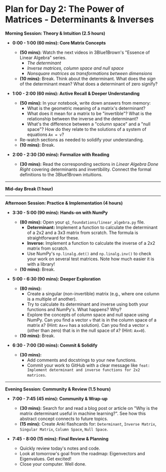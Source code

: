 # Plan for Day 2: The Power of Matrices - Determinants & Inverses

**Morning Session: Theory & Intuition (2.5 hours)**

*   **0:00 - 1:00 (60 mins): Core Matrix Concepts**
    *   **(50 mins):** Watch the next videos in 3Blue1Brown's "Essence of Linear Algebra" series.
        *   *The determinant*
        *   *Inverse matrices, column space and null space*
        *   *Nonsquare matrices as transformations between dimensions*
    *   **(10 mins):** Break. Think about the determinant. What does the *sign* of the determinant mean? What does a determinant of zero signify?

*   **1:00 - 2:00 (60 mins): Active Recall & Deeper Understanding**
    *   **(50 mins):** In your notebook, write down answers from memory:
        *   What is the geometric meaning of a matrix's determinant?
        *   What does it mean for a matrix to be "invertible"? What is the relationship between the inverse and the determinant?
        *   What's the difference between a "column space" and a "null space"? How do they relate to the solutions of a system of equations `Ax = v`?
    *   Re-watch sections as needed to solidify your understanding.
    *   **(10 mins):** Break.

*   **2:00 - 2:30 (30 mins): Formalize with Reading**
    *   **(30 mins):** Read the corresponding sections in *Linear Algebra Done Right* covering determinants and invertibility. Connect the formal definitions to the 3Blue1Brown intuitions.

---

**Mid-day Break (1 hour)**

---

**Afternoon Session: Practice & Implementation (4 hours)**

*   **3:30 - 5:00 (90 mins): Hands-on with NumPy**
    *   **(80 mins):** Open your `q1_foundations/linear_algebra.py` file.
        *   **Determinant:** Implement a function to calculate the determinant of a 2x2 and a 3x3 matrix from scratch. The formula is straightforward for these.
        *   **Inverse:** Implement a function to calculate the inverse of a 2x2 matrix from scratch.
        *   Use NumPy's `np.linalg.det()` and `np.linalg.inv()` to check your work on several test matrices. Note how much easier it is with a library!
    *   **(10 mins):** Break.

*   **5:00 - 6:30 (90 mins): Deeper Exploration**
    *   **(80 mins):**
        *   Create a singular (non-invertible) matrix (e.g., where one column is a multiple of another).
        *   Try to calculate its determinant and inverse using both your functions and NumPy's. What happens? Why?
        *   Explore the concepts of column space and null space using NumPy. Can you find a vector `v` that is in the column space of a matrix `A`? (Hint: `Ax=v` has a solution). Can you find a vector `x` (other than zero) that is in the null space of `A`? (Hint: `Ax=0`).
    *   **(10 mins):** Break.

*   **6:30 - 7:00 (30 mins): Commit & Solidify**
    *   **(30 mins):**
        *   Add comments and docstrings to your new functions.
        *   Commit your work to GitHub with a clear message like `feat: Implement determinant and inverse functions for 2x2 matrices`.

---

**Evening Session: Community & Review (1.5 hours)**

*   **7:00 - 7:45 (45 mins): Community & Wrap-up**
    *   **(30 mins):** Search for and read a blog post or article on "Why is the matrix determinant useful in machine learning?". See how this abstract concept connects to future topics.
    *   **(15 mins):** Create Anki flashcards for: `Determinant`, `Inverse Matrix`, `Singular Matrix`, `Column Space`, `Null Space`.

*   **7:45 - 8:00 (15 mins): Final Review & Planning**
    *   Quickly review today's notes and code.
    *   Look at tomorrow's goal from the roadmap: Eigenvectors and Eigenvalues. Get excited!
    *   Close your computer. Well done. 